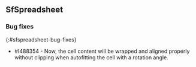 ## SfSpreadsheet

### Bug fixes
{:#sfspreadsheet-bug-fixes}

* \#I488354 - Now, the cell content will be wrapped and aligned properly without clipping when autofitting the cell with a rotation angle.